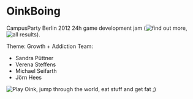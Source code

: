 OinkBoing
=========

CampusParty Berlin 2012 24h game development jam (![find out more](http://tiny.cc/campusjam), ![all results](http://tiny.cc/campusjamgames)).

Theme: Growth + Addiction
Team:
- Sandra Püttner
- Verena Steffens
- Michael Seifarth
- Jörn Hees

![Play Oink](http://joernhees.github.com/OinkBoing/), jump through the world, eat stuff and get fat ;)

